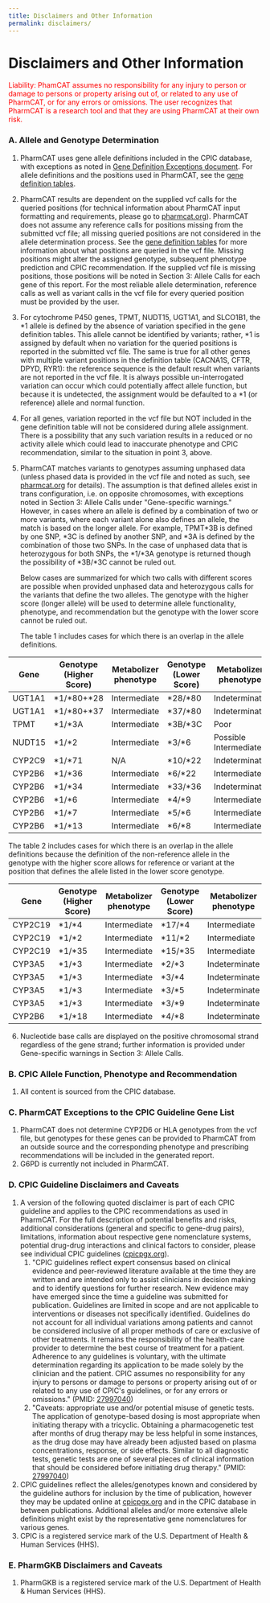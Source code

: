 ```yaml
---
title: Disclaimers and Other Information
permalink: disclaimers/
---
```


# Disclaimers and Other Information

<p style="color:red;">Liability: PhamCAT assumes no responsibility for any injury to person or
damage to persons or property arising out of, or related to any use of
PharmCAT, or for any errors or omissions. The user recognizes that
PharmCAT is a research tool and that they are using PharmCAT at their
own risk.</p>

### A. Allele and Genotype Determination

1. PharmCAT uses gene allele definitions included in the CPIC database, with exceptions as noted in [Gene Definition Exceptions document](/methods/gene-definition-exceptions/). For allele definitions and the positions used in PharmCAT, see the [gene definition tables](https://github.com/PharmGKB/PharmCAT/releases).
2. PharmCAT results are dependent on the supplied vcf calls for the
    queried positions (for technical information about PharmCAT input
    formatting and requirements, please go to
    [pharmcat.org](http://pharmcat.org/)). PharmCAT does not assume any
    reference calls for positions missing from the submitted vcf file; all
    missing queried positions are not considered in the allele
    determination process. See the [gene definition
    tables](https://github.com/PharmGKB/PharmCAT/releases) for more
    information about what positions are queried in the vcf file. Missing
    positions might alter the assigned genotype, subsequent phenotype
    prediction and CPIC recommendation. If the supplied vcf file is missing
    positions, those positions will be noted in Section 3: Allele Calls
    for each gene of this report. For the most reliable allele
    determination, reference calls as well as variant calls in the vcf file
    for every queried position must be provided by the user.
3. For cytochrome P450 genes, TPMT, NUDT15, UGT1A1, and SLCO1B1, the \*1 allele is defined by the absence of
    variation specified in the gene definition tables. This allele
    cannot be identified by variants; rather, \*1 is assigned by default
    when no variation for the queried positions is reported in the
    submitted vcf file. The same is true for all other genes with multiple variant positions in the definition table (CACNA1S, CFTR, DPYD, RYR1): the reference sequence is the default result when variants are not reported in the vcf file. It is always possible un-interrogated variation can
    occur which could potentially affect allele function, but because it
    is undetected, the assignment would be defaulted to a \*1 (or reference) allele and
    normal function.
4. For all genes, variation reported in the vcf file but NOT included in the
    gene definition table will not be considered during allele
    assignment. There is a possibility that any such variation results
    in a reduced or no activity allele which could lead to inaccurate
    phenotype and CPIC recommendation, similar to the situation in point
    3, above.
5.  PharmCAT matches variants to genotypes assuming unphased data (unless
    phased data is provided in the vcf file and noted as such, see
    [pharmcat.org](http://pharmcat.org/) for details). The assumption is
    that defined alleles exist in trans configuration, i.e. on opposite
    chromosomes, with exceptions noted in Section 3: Allele Calls under
    "Gene-specific warnings." However, in cases where an allele is
    defined by a combination of two or more variants, where each variant
    alone also defines an allele, the match is based on the longer
    allele. For example, TPMT\*3B is defined by one
    SNP, \*3C is defined by another SNP, and \*3A is defined by the
    combination of those two SNPs. In the case of unphased data that is
    heterozygous for both SNPs, the \*1/\*3A genotype is returned though
    the possibility of \*3B/\*3C cannot be ruled out.
    
    Below cases are summarized for which two calls with different scores are possible when provided unphased data and heterozygous calls for the variants that define the two alleles. The genotype with the higher score (longer allele) will be used to determine allele functionality, phenotype, and recommendation but the genotype with the lower score cannot be ruled out.
    
    The table 1 includes cases for which there is an overlap in the allele definitions.
    
| Gene      | Genotype (Higher Score)     | Metabolizer phenotype | Genotype (Lower Score)| Metabolizer phenotype |
| ---------   | ----------------- |---------------------------------| ------------- | ------------------------------- |
| UGT1A1 | *1/*80+*28  | Intermediate                    |*28/*80    | Indeterminate                 |
| UGT1A1 | *1/*80+*37  | Intermediate                    |*37/*80    | Indeterminate                 |
| TPMT      | *1/*3A          | Intermediate                    |*3B/*3C    | Poor                                  |
| NUDT15 | *1/*2             | Intermediate                    |*3/*6         | Possible Intermediate   |
| CYP2C9   | *1/*71          | N/A                                     |*10/*22    | Indeterminate                 |
| CYP2B6   | *1/*36          | Intermediate                    |*6/*22       | Intermediate                   |
| CYP2B6   | *1/*34          | Intermediate                    |*33/*36     | Indeterminate                 |
| CYP2B6   | *1/*6            | Intermediate                    |*4/*9          | Intermediate                   |
| CYP2B6   | *1/*7            | Intermediate                    |*5/*6          | Intermediate                   |
| CYP2B6   | *1/*13          | Intermediate                    |*6/*8          | Intermediate                   |

The table 2 includes cases for which there is an overlap in the allele definitions because the definition of the non-reference allele in the genotype with the higher score allows for reference or variant at the position that defines the allele listed in the lower score genotype.

| Gene      | Genotype (Higher Score)     | Metabolizer phenotype | Genotype (Lower Score)| Metabolizer phenotype |
| ---------   | ----------------- |---------------------------------| ------------- | ------------------------------- |
| CYP2C19| *1/*4             | Intermediate                    |*17/*4       | Intermediate                   |
| CYP2C19| *1/*2             | Intermediate                    |*11/*2       | Intermediate                   |
| CYP2C19| *1/*35           | Intermediate                    |*15/*35    | Intermediate                    |
| CYP3A5  | *1/*3             | Intermediate                    |*2/*3         | Indeterminate                 |
| CYP3A5  | *1/*3             | Intermediate                    |*3/*4         | Indeterminate                 |
| CYP3A5  | *1/*3             | Intermediate                    |*3/*5         | Indeterminate                 |
| CYP3A5  | *1/*3             | Intermediate                    |*3/*9         | Indeterminate                 |
| CYP2B6  | *1/*18           | Intermediate                    |*4/*8         | Indeterminate                 |


6. Nucleotide base calls are displayed on the positive chromosomal
    strand regardless of the gene strand; further information is
    provided under Gene-specific warnings in Section 3: Allele Calls.

### B. CPIC Allele Function, Phenotype and Recommendation

1.  All content is sourced from the CPIC database.
  

### C. PharmCAT Exceptions to the CPIC Guideline Gene List

1.  PharmCAT does not determine CYP2D6 or HLA genotypes from the vcf file, but genotypes for these genes can be provided to PharmCAT from an outside source and the corresponding phenotype and prescribing recommendations will be included in the generated report. 
2.  G6PD is currently not included in PharmCAT.

### D. CPIC Guideline Disclaimers and Caveats

1.  A version of the following quoted disclaimer is part of each CPIC
    guideline and applies to the CPIC recommendations as used in
    PharmCAT. For the full description of potential benefits and risks,
    additional considerations (general and specific to gene-drug pairs),
    limitations, information about respective gene nomenclature systems,
    potential drug-drug interactions and clinical factors to consider,
    please see individual CPIC guidelines
    ([cpicpgx.org](https://cpicpgx.org)).
    1.  "CPIC guidelines reflect expert consensus based on clinical
        evidence and peer-reviewed literature available at the time they
        are written and are intended only to assist clinicians in
        decision making and to identify questions for further research.
        New evidence may have emerged since the time a guideline was
        submitted for publication. Guidelines are limited in scope and
        are not applicable to interventions or diseases not specifically
        identified. Guidelines do not account for all individual
        variations among patients and cannot be considered inclusive of
        all proper methods of care or exclusive of other treatments. It
        remains the responsibility of the health-care provider to
        determine the best course of treatment for a patient. Adherence
        to any guidelines is voluntary, with the ultimate determination
        regarding its application to be made solely by the clinician and
        the patient. CPIC assumes no responsibility for any injury to
        persons or damage to persons or property arising out of or
        related to any use of CPIC's guidelines, or for any errors or
        omissions." (PMID:
        [27997040](https://www.ncbi.nlm.nih.gov/pubmed/27997040))
    2.  "Caveats: appropriate use and/or potential misuse of genetic
        tests. The application of genotype-based dosing is most
        appropriate when initiating therapy with a tricyclic. Obtaining
        a pharmacogenetic test after months of drug therapy may be less
        helpful in some instances, as the drug dose may have already
        been adjusted based on plasma concentrations, response, or side
        effects. Similar to all diagnostic tests, genetic tests are one
        of several pieces of clinical information that should be
        considered before initiating drug therapy." (PMID:
        [27997040](https://www.ncbi.nlm.nih.gov/pubmed/27997040))
2. CPIC guidelines reflect the alleles/genotypes known and considered
    by the guideline authors for inclusion by the time of publication,
    however they may be updated online at
    [cpicpgx.org](https://cpicpgx.org) and in the CPIC database in between publications.
    Additional alleles and/or more extensive allele definitions might
    exist by the representative gene nomenclatures for various genes.
3. CPIC is a registered service mark of the U.S. Department of Health
    & Human Services (HHS).

### E. PharmGKB Disclaimers and Caveats

1.  PharmGKB is a registered service mark of the U.S. Department of
    Health & Human Services (HHS).
